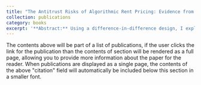 ```yaml
---
title: "The Antitrust Risks of Algorithmic Rent Pricing: Evidence from the RealPage Ban"
collection: publications
category: books
excerpt: '**Abstract:** Using a difference-in-difference design, I explore the effects of banning a popular site used by landlords to set rent prices in the US.'
---
```

The contents above will be part of a list of publications, if the user clicks the link for the publication than the contents of section will be rendered as a full page, allowing you to provide more information about the paper for the reader. When publications are displayed as a single page, the contents of the above "citation" field will automatically be included below this section in a smaller font.

